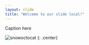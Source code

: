```yaml
---
layout: slide
title: "Welcome to our slide local!"
---
```


Caption here

![snowoctocat](https://octodex.github.com/images/snowoctocat.png)
{: .center}
